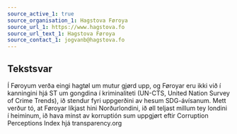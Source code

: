 ```yaml
---
source_active_1: true
source_organisation_1: Hagstova Føroya
source_url_1: https://www.hagstova.fo
source_url_text_1: Hagstova Føroya
source_contact_1: jogvanb@hagstova.fo
---
```

## Tekstsvar  
Í Føroyum verða eingi hagtøl um mutur gjørd upp, og Føroyar eru ikki við í kanningini hjá ST um gongdina í kriminaliteti (UN-CTS, United Nation Survey of Crime Trends), ið stendur fyri uppgerðini av hesum SDG-ávísanum. Mett verður tó, at Føroyar líkjast hini Norðurlondini, ið øll teljast millum tey londini í heiminum, ið hava minst av korruptión sum uppgjørt eftir Corruption Perceptions Index hjá transparency.org
